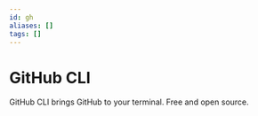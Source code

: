 ```yaml
---
id: gh
aliases: []
tags: []
---
```


# GitHub CLI

GitHub CLI brings GitHub to your terminal. Free and open source.
